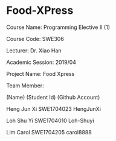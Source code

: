 # Food-XPress

Course Name: Programming Elective II (1)

Course Code: SWE306

Lecturer: Dr. Xiao Han

Academic Session: 2019/04


Project Name: Food Xpress

Team Member:

(Name)  (Student Id)  (Github Account)

Heng Jun Xi	SWE1704023  HengJunXi

Loh Shu Yi	SWE1704010  Loh-Shuyi

Lim Carol	SWE1704205  carol8888
